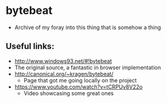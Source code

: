 # bytebeat

- Archive of my foray into this thing that is somehow a thing

## Useful links:
 - http://www.windows93.net/#!bytebeat
  - The original source, a fantastic in browser implementation
 - http://canonical.org/~kragen/bytebeat/
   - Page that got me going locally on the project
 - https://www.youtube.com/watch?v=tCRPUv8V22o
   - Video showcasing some great ones
